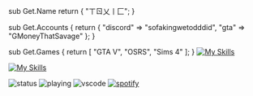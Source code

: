 
sub Get.Name 
    return {
		"ㄒㄖ乂丨匚";
}

sub Get.Accounts {
    return {
        "discord" => "sofakingwetodddid",
        "gta" => "GMoneyThatSavage"
    };
}

sub Get.Games {
    return [
        "GTA V",
        "OSRS",
        "Sims 4"
    ];
}
[![My Skills](https://skillicons.dev/icons?i=discord)](https://skillicons.dev)

[![My Skills](https://skillicons.dev/icons?i=perl,java,js,sqlite,rust,c,cs,cpp,crystal,blender,ts,go,lua,py)](https://skillicons.dev)

![status](https://nocache.advaith.workers.dev?url=https://img.shields.io/endpoint?url=https://dev.discordprofiles.me/api/badge/status/276544649148235776?simple=true)
![playing](https://nocache.advaith.workers.dev?url=https://img.shields.io/endpoint?url=https://dev.discordprofiles.me/api/badge/playing/276544649148235776)
![vscode](https://nocache.advaith.workers.dev?url=https://img.shields.io/endpoint?url=https://dev.discordprofiles.me/api/badge/vscode/276544649148235776)
[![spotify](https://nocache.advaith.workers.dev?url=https://img.shields.io/endpoint?url=https://dev.discordprofiles.me/api/badge/spotify/276544649148235776)](https://dev.discordprofiles.me/openspotify/276544649148235776)

